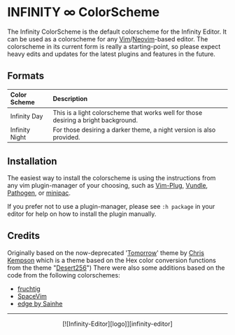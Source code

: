 # INFINITY ∞ ColorScheme

The Infinity ColorScheme is the default colorscheme for the Infinity Editor. It can be used as a colorscheme for any [Vim][vim]/[Neovim][neovim]-based editor. The colorscheme in its current form is really a starting-point, so please expect heavy edits and updates for the latest plugins and features in the future.

## Formats

| Color Scheme   | Description                                                                         |
| :------------- | :---------------------------------------------------------------------------------- |
| Infinity Day   | This is a light colorscheme that works well for those desiring a bright background. |
| Infinity Night | For those desiring a darker theme, a night version is also provided.                |

## Installation

The easiest way to install the colorscheme is using the instructions from any vim plugin-manager of your choosing, such as [Vim-Plug][vimplug], [Vundle][vundle], [Pathogen][pathogen], or [minipac][minipac].

If you prefer not to use a plugin-manager, please see `:h package` in your editor for help on how to install the plugin manually.

## Credits
Originally based on the now-deprecated '[Tomorrow][tomorrow]' theme by [Chris Kempson][chriskempson]
which is a theme based on the Hex color conversion functions from the theme "[Desert256][desert256]")
There were also some additions based on the code from the following colorschemes:
* [fruchtig][fruchtig]
* [SpaceVim][spacevim]
* [edge by Sainhe][edge]

______

<p align="center">
[![Infinity-Editor][logo]][infinity-editor]
</p>

[infinity-editor]: https://github.com/IsaacDodd/infinity-editor
[neovim]: https://neovim.io/
[vim]: https://www.vim.org/
[chriskempson]: https://chriskempson.com
[tomorrow]: https://github.com/chriskempson/vim-tomorrow-theme
[desert256]: https://github.com/vim-scripts/desert256.vim
[fruchtig]: https://github.com/schickele/vim-fruchtig
[spacevim]: https://spacevim.org
[vimplug]: https://github.com/junegunn/vim-plug
[vundle]: https://github.com/VundleVim/Vundle.vim
[pathogen]: https://github.com/tpope/vim-pathogen
[minipac]: https://github.com/k-takata/minpac
[edge]: https://github.com/sainnhe/edge/
[logo]: https://github.com/IsaacDodd/infinity-theme.vim/raw/master/.files/infinity-editor-2b.png "Infinity Editor"
